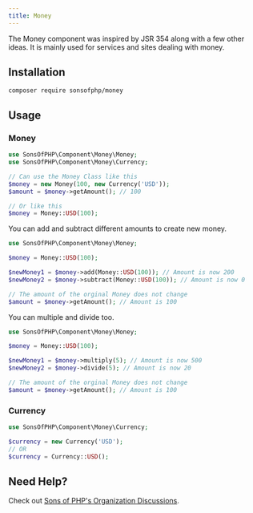 ```yaml
---
title: Money
---
```


The Money component was inspired by JSR 354 along with a few other ideas. It is
mainly used for services and sites dealing with money.

## Installation

```shell
composer require sonsofphp/money
```

## Usage

### Money

```php
use SonsOfPHP\Component\Money\Money;
use SonsOfPHP\Component\Money\Currency;

// Can use the Money Class like this
$money = new Money(100, new Currency('USD'));
$amount = $money->getAmount(); // 100

// Or like this
$money = Money::USD(100);
```

You can add and subtract different amounts to create new money.

```php
use SonsOfPHP\Component\Money\Money;

$money = Money::USD(100);

$newMoney1 = $money->add(Money::USD(100)); // Amount is now 200
$newMoney2 = $money->subtract(Money::USD(100)); // Amount is now 0

// The amount of the orginal Money does not change
$amount = $money->getAmount(); // Amount is 100
```

You can multiple and divide too.

```php
use SonsOfPHP\Component\Money\Money;

$money = Money::USD(100);

$newMoney1 = $money->multiply(5); // Amount is now 500
$newMoney2 = $money->divide(5); // Amount is now 20

// The amount of the orginal Money does not change
$amount = $money->getAmount(); // Amount is 100
```

### Currency
```php
use SonsOfPHP\Component\Money\Currency;

$currency = new Currency('USD');
// OR
$currency = Currency::USD();
```

## Need Help?

Check out [Sons of PHP's Organization Discussions][discussions].

[discussions]: https://github.com/orgs/SonsOfPHP/discussions
